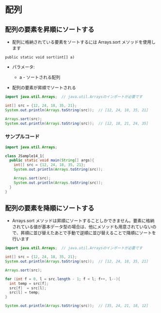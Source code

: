# 配列
## 配列の要素を昇順にソートする
- 配列に格納されている要素をソートするには Arrays.sort メソッドを使用します

`public static void sort(int[] a)`

- パラメータ:
  - a - ソートされる配列

- 配列の要素が昇順でソートされる
```java
import java.util.Arrays;  // java.util.Arraysのインポートが必要です

int[] src = {12, 24, 18, 35, 21};
System.out.println(Arrays.toString(src));  // [12, 24, 18, 35, 21]

Arrays.sort(src);
System.out.println(Arrays.toString(src));  // [12, 18, 21, 24, 35]
```


### サンプルコード
```java
import java.util.Arrays;

class JSample14_1{
  public static void main(String[] args){
    int[] src = {12, 24, 18, 35, 21};
    System.out.println(Arrays.toString(src));

    Arrays.sort(src);
    System.out.println(Arrays.toString(src));
  }
}
```

## 配列の要素を降順にソートする
- Arrays.sort メソッドは昇順にソートすることしかできません。要素に格納されている値が基本データ型の場合は、他にメソッドも用意されていないので、昇順に並び替えたあとで手動で逆順に並び替えることで降順にソートを行います
```java
import java.util.Arrays;  // java.util.Arraysのインポートが必要です

int[] src = {12, 24, 18, 35, 21};
System.out.println(Arrays.toString(src));  // [12, 24, 18, 35, 21]

Arrays.sort(src);

for (int f = 0, l = src.length - 1; f < l; f++, l--){
  int temp = src[f];
  src[f]  = src[l];
  src[l] = temp;
}

System.out.println(Arrays.toString(src));  // [35, 24, 21, 18, 12]
```
